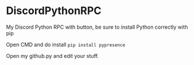 # DiscordPythonRPC
My Discord Python RPC
with button, be sure to install Python correctly with pip

Open CMD and do install `pip install pypresence`

Open my github.py and edit your stuff.
